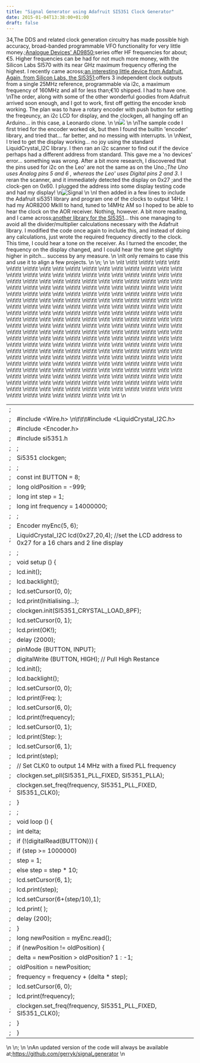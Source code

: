 ```yaml
---
title: "Signal Generator using Adafruit SI5351 Clock Generator"
date: 2015-01-04T13:38:00+01:00
draft: false
---
```

34,The DDS and related clock generation circuitry has made possible high accuracy, broad-banded programmable VFO functionality for very little money.;<a href=http://www.analog.com/en/rfif-components/direct-digital-synthesis-dds/ad9850/products/product.html>Analogue Devices' AD9850</a>;series offer HF frequencies for about;€5. Higher frequencies can be had for not much more money, with the Silicon Labs SI570 with its near GHz maximum frequency offering the highest. I recently came across;<a href=https://learn.adafruit.com/adafruit-si5351-clock-generator-breakout/overview>an interesting little device from Adafruit. Again, from Silicon Labs, the SI5351</a>;offers 3 independent clock outputs from a single 25MHz reference, programmable via i2c, a maximum frequency of 160MHz and all for less than;€10 shipped. I had to have one.
\nThe order, along with some of the other wonderful goodies from Adafruit arrived soon enough, and I got to work, first off getting the encoder knob working. The plan was to have a rotary encoder with push button for setting the freqeuncy, an i2c LCD for display, and the clockgen, all hanging off an Arduino... in this case, a Leonardo clone.
\n
\n<img src=https://gerryk.sdf.org/site_images/2015-01-03%2023.57.11.jpg />
\n
\nThe sample code I first tried for the encoder worked ok, but then I found the builtin 'encoder' library, and tried that... far better, and no messing with interrupts.
\n
\nNext, I tried to get the display working... no joy using the standard LiquidCrystal_I2C library. I then ran an i2c scanner to find out if the device perhaps had a different address from standard. This gave me a 'no devices' error... something was wrong. After a bit more research, I discovered that the pins used for i2c on the Leo' are not the same as on the Uno.;<em>The Uno uses Analog pins 5 and 6 , whereas the Leo' uses Digital pins 2 and 3</em>. I reran the scanner, and it immediately detected the display on 0x27 ;and the clock-gen on 0x60. I plugged the address into some display testing code and had my display!
\n<img alt=Signal Generator Schematic src=https://gerryk.sdf.org/site_images/signal_gen.png title=Signal Generator Schematic />
\n
\nI then added in a few lines to include the Adafruit si5351 library and program one of the clocks to output 14Hz. I had my AOR8200 MkIII to hand, tuned to 14MHz AM so I hoped to be able to hear the clock on the AOR receiver. Nothing, however. A bit more reading, and I came across;<a href=https://github.com/etherkit/Si5351Arduino>another library for the SI5351</a>... this one managing to avoid all the divider/multiplier calculations necessary with the Adafruit library. I modified the code once again to include this, and instead of doing any calculations, just wrote the required frequency directly to the clock. This time, I could hear a tone on the receiver. As I turned the encoder, the frequency on the display changed, and I could hear the tone get slightly higher in pitch... success by any measure.
\n
\nIt only remains to case this and use it to align a few projects.
\n
\n;
\n
\n<table>
\n\t<tbody>
\n\t\t<tr>
\n\t\t\t<td id=LC1>;</td>
\n\t\t</tr>
\n\t\t<tr>
\n\t\t\t<td data-line-number=2 id=L2>;</td>
\n\t\t\t<td id=LC2>#include &lt;Wire.h&gt;
\n\t\t\t#include &lt;LiquidCrystal_I2C.h&gt;</td>
\n\t\t</tr>
\n\t\t<tr>
\n\t\t\t<td data-line-number=3 id=L3>;</td>
\n\t\t\t<td id=LC3>#include &lt;Encoder.h&gt;</td>
\n\t\t</tr>
\n\t\t<tr>
\n\t\t\t<td data-line-number=4 id=L4>;</td>
\n\t\t\t<td id=LC4>#include si5351.h</td>
\n\t\t</tr>
\n\t\t<tr>
\n\t\t\t<td data-line-number=5 id=L5>;</td>
\n\t\t\t<td id=LC5>;</td>
\n\t\t</tr>
\n\t\t<tr>
\n\t\t\t<td data-line-number=6 id=L6>;</td>
\n\t\t\t<td id=LC6>Si5351 clockgen;</td>
\n\t\t</tr>
\n\t\t<tr>
\n\t\t\t<td data-line-number=7 id=L7>;</td>
\n\t\t\t<td id=LC7>;</td>
\n\t\t</tr>
\n\t\t<tr>
\n\t\t\t<td data-line-number=8 id=L8>;</td>
\n\t\t\t<td id=LC8>const int BUTTON = 8;</td>
\n\t\t</tr>
\n\t\t<tr>
\n\t\t\t<td data-line-number=9 id=L9>;</td>
\n\t\t\t<td id=LC9>long oldPosition = -999;</td>
\n\t\t</tr>
\n\t\t<tr>
\n\t\t\t<td data-line-number=10 id=L10>;</td>
\n\t\t\t<td id=LC10>long int step = 1;</td>
\n\t\t</tr>
\n\t\t<tr>
\n\t\t\t<td data-line-number=11 id=L11>;</td>
\n\t\t\t<td id=LC11>long int frequency = 14000000;</td>
\n\t\t</tr>
\n\t\t<tr>
\n\t\t\t<td data-line-number=12 id=L12>;</td>
\n\t\t\t<td id=LC12>;</td>
\n\t\t</tr>
\n\t\t<tr>
\n\t\t\t<td data-line-number=13 id=L13>;</td>
\n\t\t\t<td id=LC13>Encoder myEnc(5, 6);</td>
\n\t\t</tr>
\n\t\t<tr>
\n\t\t\t<td data-line-number=14 id=L14>;</td>
\n\t\t\t<td id=LC14>LiquidCrystal_I2C lcd(0x27,20,4); //set the LCD address to 0x27 for a 16 chars and 2 line display</td>
\n\t\t</tr>
\n\t\t<tr>
\n\t\t\t<td data-line-number=15 id=L15>;</td>
\n\t\t\t<td id=LC15>;</td>
\n\t\t</tr>
\n\t\t<tr>
\n\t\t\t<td data-line-number=16 id=L16>;</td>
\n\t\t\t<td id=LC16>void setup () {</td>
\n\t\t</tr>
\n\t\t<tr>
\n\t\t\t<td data-line-number=17 id=L17>;</td>
\n\t\t\t<td id=LC17>lcd.init();</td>
\n\t\t</tr>
\n\t\t<tr>
\n\t\t\t<td data-line-number=18 id=L18>;</td>
\n\t\t\t<td id=LC18>lcd.backlight();</td>
\n\t\t</tr>
\n\t\t<tr>
\n\t\t\t<td data-line-number=19 id=L19>;</td>
\n\t\t\t<td id=LC19>lcd.setCursor(0, 0);</td>
\n\t\t</tr>
\n\t\t<tr>
\n\t\t\t<td data-line-number=20 id=L20>;</td>
\n\t\t\t<td id=LC20>lcd.print(Initialising...);</td>
\n\t\t</tr>
\n\t\t<tr>
\n\t\t\t<td data-line-number=21 id=L21>;</td>
\n\t\t\t<td id=LC21>clockgen.init(SI5351_CRYSTAL_LOAD_8PF);</td>
\n\t\t</tr>
\n\t\t<tr>
\n\t\t\t<td data-line-number=22 id=L22>;</td>
\n\t\t\t<td id=LC22>lcd.setCursor(0, 1);</td>
\n\t\t</tr>
\n\t\t<tr>
\n\t\t\t<td data-line-number=23 id=L23>;</td>
\n\t\t\t<td id=LC23>lcd.print(OK!);</td>
\n\t\t</tr>
\n\t\t<tr>
\n\t\t\t<td data-line-number=24 id=L24>;</td>
\n\t\t\t<td id=LC24>delay (2000);</td>
\n\t\t</tr>
\n\t\t<tr>
\n\t\t\t<td data-line-number=25 id=L25>;</td>
\n\t\t\t<td id=LC25>pinMode (BUTTON, INPUT);</td>
\n\t\t</tr>
\n\t\t<tr>
\n\t\t\t<td data-line-number=26 id=L26>;</td>
\n\t\t\t<td id=LC26>digitalWrite (BUTTON, HIGH); // Pull High Restance</td>
\n\t\t</tr>
\n\t\t<tr>
\n\t\t\t<td data-line-number=27 id=L27>;</td>
\n\t\t\t<td id=LC27>lcd.init();</td>
\n\t\t</tr>
\n\t\t<tr>
\n\t\t\t<td data-line-number=28 id=L28>;</td>
\n\t\t\t<td id=LC28>lcd.backlight();</td>
\n\t\t</tr>
\n\t\t<tr>
\n\t\t\t<td data-line-number=29 id=L29>;</td>
\n\t\t\t<td id=LC29>lcd.setCursor(0, 0);</td>
\n\t\t</tr>
\n\t\t<tr>
\n\t\t\t<td data-line-number=30 id=L30>;</td>
\n\t\t\t<td id=LC30>lcd.print(Freq: );</td>
\n\t\t</tr>
\n\t\t<tr>
\n\t\t\t<td data-line-number=31 id=L31>;</td>
\n\t\t\t<td id=LC31>lcd.setCursor(6, 0);</td>
\n\t\t</tr>
\n\t\t<tr>
\n\t\t\t<td data-line-number=32 id=L32>;</td>
\n\t\t\t<td id=LC32>lcd.print(frequency);</td>
\n\t\t</tr>
\n\t\t<tr>
\n\t\t\t<td data-line-number=33 id=L33>;</td>
\n\t\t\t<td id=LC33>lcd.setCursor(0, 1);</td>
\n\t\t</tr>
\n\t\t<tr>
\n\t\t\t<td data-line-number=34 id=L34>;</td>
\n\t\t\t<td id=LC34>lcd.print(Step: );</td>
\n\t\t</tr>
\n\t\t<tr>
\n\t\t\t<td data-line-number=35 id=L35>;</td>
\n\t\t\t<td id=LC35>lcd.setCursor(6, 1);</td>
\n\t\t</tr>
\n\t\t<tr>
\n\t\t\t<td data-line-number=36 id=L36>;</td>
\n\t\t\t<td id=LC36>lcd.print(step);</td>
\n\t\t</tr>
\n\t\t<tr>
\n\t\t\t<td data-line-number=37 id=L37>;</td>
\n\t\t\t<td id=LC37>// Set CLK0 to output 14 MHz with a fixed PLL frequency</td>
\n\t\t</tr>
\n\t\t<tr>
\n\t\t\t<td data-line-number=38 id=L38>;</td>
\n\t\t\t<td id=LC38>clockgen.set_pll(SI5351_PLL_FIXED, SI5351_PLLA);</td>
\n\t\t</tr>
\n\t\t<tr>
\n\t\t\t<td data-line-number=39 id=L39>;</td>
\n\t\t\t<td id=LC39>clockgen.set_freq(frequency, SI5351_PLL_FIXED, SI5351_CLK0);</td>
\n\t\t</tr>
\n\t\t<tr>
\n\t\t\t<td data-line-number=40 id=L40>;</td>
\n\t\t\t<td id=LC40>}</td>
\n\t\t</tr>
\n\t\t<tr>
\n\t\t\t<td data-line-number=41 id=L41>;</td>
\n\t\t\t<td id=LC41>;</td>
\n\t\t</tr>
\n\t\t<tr>
\n\t\t\t<td data-line-number=42 id=L42>;</td>
\n\t\t\t<td id=LC42>void loop () {</td>
\n\t\t</tr>
\n\t\t<tr>
\n\t\t\t<td data-line-number=43 id=L43>;</td>
\n\t\t\t<td id=LC43>int delta;</td>
\n\t\t</tr>
\n\t\t<tr>
\n\t\t\t<td data-line-number=44 id=L44>;</td>
\n\t\t\t<td id=LC44>if (!(digitalRead(BUTTON))) {</td>
\n\t\t</tr>
\n\t\t<tr>
\n\t\t\t<td data-line-number=45 id=L45>;</td>
\n\t\t\t<td id=LC45>if (step &gt;= 1000000)</td>
\n\t\t</tr>
\n\t\t<tr>
\n\t\t\t<td data-line-number=46 id=L46>;</td>
\n\t\t\t<td id=LC46>step = 1;</td>
\n\t\t</tr>
\n\t\t<tr>
\n\t\t\t<td data-line-number=47 id=L47>;</td>
\n\t\t\t<td id=LC47>else step = step * 10;</td>
\n\t\t</tr>
\n\t\t<tr>
\n\t\t\t<td data-line-number=48 id=L48>;</td>
\n\t\t\t<td id=LC48>lcd.setCursor(6, 1);</td>
\n\t\t</tr>
\n\t\t<tr>
\n\t\t\t<td data-line-number=49 id=L49>;</td>
\n\t\t\t<td id=LC49>lcd.print(step);</td>
\n\t\t</tr>
\n\t\t<tr>
\n\t\t\t<td data-line-number=50 id=L50>;</td>
\n\t\t\t<td id=LC50>lcd.setCursor(6+(step/10),1);</td>
\n\t\t</tr>
\n\t\t<tr>
\n\t\t\t<td data-line-number=51 id=L51>;</td>
\n\t\t\t<td id=LC51>lcd.print( );</td>
\n\t\t</tr>
\n\t\t<tr>
\n\t\t\t<td data-line-number=52 id=L52>;</td>
\n\t\t\t<td id=LC52>delay (200);</td>
\n\t\t</tr>
\n\t\t<tr>
\n\t\t\t<td data-line-number=53 id=L53>;</td>
\n\t\t\t<td id=LC53>}</td>
\n\t\t</tr>
\n\t\t<tr>
\n\t\t\t<td data-line-number=54 id=L54>;</td>
\n\t\t\t<td id=LC54>long newPosition = myEnc.read();</td>
\n\t\t</tr>
\n\t\t<tr>
\n\t\t\t<td data-line-number=55 id=L55>;</td>
\n\t\t\t<td id=LC55>if (newPosition != oldPosition) {</td>
\n\t\t</tr>
\n\t\t<tr>
\n\t\t\t<td data-line-number=56 id=L56>;</td>
\n\t\t\t<td id=LC56>delta = newPosition &gt; oldPosition? 1 : -1;</td>
\n\t\t</tr>
\n\t\t<tr>
\n\t\t\t<td data-line-number=57 id=L57>;</td>
\n\t\t\t<td id=LC57>oldPosition = newPosition;</td>
\n\t\t</tr>
\n\t\t<tr>
\n\t\t\t<td data-line-number=58 id=L58>;</td>
\n\t\t\t<td id=LC58>frequency = frequency + (delta * step);</td>
\n\t\t</tr>
\n\t\t<tr>
\n\t\t\t<td data-line-number=59 id=L59>;</td>
\n\t\t\t<td id=LC59>lcd.setCursor(6, 0);</td>
\n\t\t</tr>
\n\t\t<tr>
\n\t\t\t<td data-line-number=60 id=L60>;</td>
\n\t\t\t<td id=LC60>lcd.print(frequency);</td>
\n\t\t</tr>
\n\t\t<tr>
\n\t\t\t<td data-line-number=61 id=L61>;</td>
\n\t\t\t<td id=LC61>clockgen.set_freq(frequency, SI5351_PLL_FIXED, SI5351_CLK0);</td>
\n\t\t</tr>
\n\t\t<tr>
\n\t\t\t<td data-line-number=62 id=L62>;</td>
\n\t\t\t<td id=LC62>}</td>
\n\t\t</tr>
\n\t\t<tr>
\n\t\t\t<td data-line-number=63 id=L63>;</td>
\n\t\t\t<td id=LC63>}</td>
\n\t\t</tr>
\n\t</tbody>
\n</table>
\n
\n;
\n
\nAn updated version of the code will always be available at;<a href=https://github.com/gerryk/signal_generator>https://github.com/gerryk/signal_generator</a>
\n
